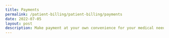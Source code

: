 ```yaml
---
title: Payments
permalink: /patient-billing/patient-billing/payments
date: 2022-07-05
layout: post
description: Make payment at your own convenience for your medical needs and expenses.
---
```

